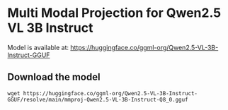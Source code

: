 # Multi Modal Projection for Qwen2.5 VL 3B Instruct

Model is available at:
https://huggingface.co/ggml-org/Qwen2.5-VL-3B-Instruct-GGUF

## Download the model

```shell
wget https://huggingface.co/ggml-org/Qwen2.5-VL-3B-Instruct-GGUF/resolve/main/mmproj-Qwen2.5-VL-3B-Instruct-Q8_0.gguf
```

